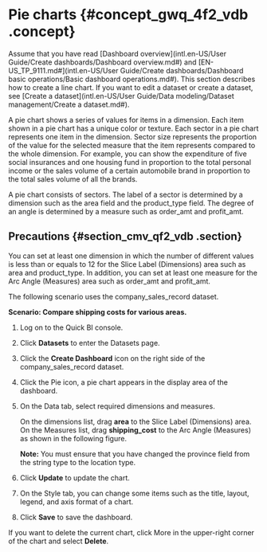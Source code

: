 # Pie charts {#concept_gwq_4f2_vdb .concept}

Assume that you have read [Dashboard overview](intl.en-US/User Guide/Create dashboards/Dashboard overview.md#) and [EN-US\_TP\_9111.md\#](intl.en-US/User Guide/Create dashboards/Dashboard basic operations/Basic dashboard operations.md#). This section describes how to create a line chart. If you want to edit a dataset or create a dataset, see [Create a dataset](intl.en-US/User Guide/Data modeling/Dataset management/Create a dataset.md#).

A pie chart shows a series of values for items in a dimension. Each item shown in a pie chart has a unique color or texture. Each sector in a pie chart represents one item in the dimension. Sector size represents the proportion of the value for the selected measure that the item represents compared to the whole dimension. For example, you can show the expenditure of five social insurances and one housing fund in proportion to the total personal income or the sales volume of a certain automobile brand in proportion to the total sales volume of all the brands.

A pie chart consists of sectors. The label of a sector is determined by a dimension such as the area field and the product\_type field. The degree of an angle is determined by a measure such as order\_amt and profit\_amt.

## Precautions {#section_cmv_qf2_vdb .section}

You can set at least one dimension in which the number of different values is less than or equals to 12 for the Slice Label \(Dimensions\) area such as area and product\_type. In addition, you can set at least one measure for the Arc Angle \(Measures\) area such as order\_amt and profit\_amt.

The following scenario uses the company\_sales\_record dataset.

**Scenario: Compare shipping costs for various areas.**

1.  Log on to the Quick BI console.
2.  Click **Datasets** to enter the Datasets page.
3.  Click the **Create Dashboard** icon on the right side of the company\_sales\_record dataset.
4.  Click the Pie icon, a pie chart appears in the display area of the dashboard.
5.  On the Data tab, select required dimensions and measures.

    On the dimensions list, drag **area** to the Slice Label \(Dimensions\) area. On the Measures list, drag **shipping\_cost** to the Arc Angle \(Measures\) as shown in the following figure.

    **Note:** You must ensure that you have changed the province field from the string type to the location type.

6.  Click **Update** to update the chart.
7.  On the Style tab, you can change some items such as the title, layout, legend, and axis format of a chart.
8.  Click **Save** to save the dashboard.

If you want to delete the current chart, click More in the upper-right corner of the chart and select **Delete**.


